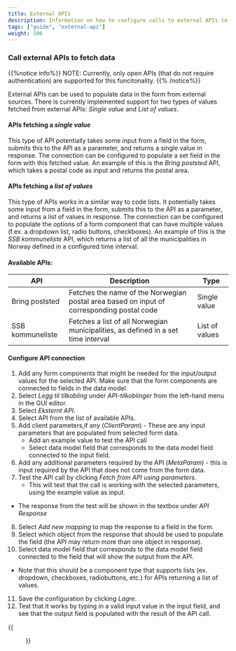 ```yaml
---
title: External APIs
description: Information on how to configure calls to external APIs to fetch data
tags: ["guide", "external-api"]
weight: 106
---
```


### Call external APIs to fetch data
{{%notice info%}}
NOTE: Currently, only open APIs (that do not require authentication) are supported for this funcitonality.
{{% /notice%}}

External APIs can be used to populate data in the form from external sources. There is currently implemented support for two types of values fetched from external APIs: _Single value_ and _List of values_. 

#### APIs fetching a _single value_
This type of API potentially takes some input from a field in the form, submits this to the API as a parameter, and returns a single value in response. The connection can be configured to populate a set field in the form with this fetched value. An example of this is the _Bring poststed_ API, which takes a postal code as input and returns the postal area. 

#### APIs fetching a _list of values_
This type of APIs works in a similar way to code lists. It potentially takes some input from a field in the form, submits this to the API as a parameter, and returns a list of values in response. The connection can be configured to populate the options of a form component that can have multiple values (f.ex. a dropdown list, radio buttons, checkboxes). An example of this is the _SSB kommuneliste_ API, which returns a list of all the municipalities in Norway defined in a configured time interval. 

#### Available APIs:
| API  | Description | Type |
| ---- | ----------- | ---- |
| Bring poststed | Fetches the name of the Norwegian postal area based on input of corresponding postal code | Single value |
| SSB kommuneliste | Fetches a list of all Norwegian municipalities, as defined in a set time interval | List of values |

#### Configure API connection
1. Add any form components that might be needed for the input/output values for the selected API. Make sure that the form components are connected to fields in the data model.
2. Select _Legg til tilkobling_ under _API-tilkoblinger_ from the left-hand menu in the GUI editor.
3. Select _Eksternt API_.
4. Select API from the list of available APIs.
5. Add client parameters,if any (_ClientParam_) -  These are any input parameters that are populated from selected form data.
	- Add an example value to test the API call
	- Select data model field that corresponds to the data model field connected to the input field.
6. Add any additional parameters required by the API (_MetaParam_) - this is input required by the API that does not come from the form data.
7. Test the API call by clicking _Fetch from API using parameters_.
	- This will test that the call is working with the selected parameters, using the example value as input.
  - The response from the test will be shown in the textbox under _API Response_
8. Select _Add new mapping_ to map the response to a field in the form.
9. Select which object from the response that should be used to populate the field (the API may return more than one object in response).
10. Select data model field that corresponds to the data model field connected to the field that will show the output from the API.
  - Note that this should be a component type that supports lists (ex. dropdown, checkboxes, radiobuttons, etc.) for APIs returning a list of values.
11. Save the configuration by clicking _Lagre_.
12. Test that it works by typing in a valid input value in the input field, and see that the output field is populated with the result of the API call.

{{<figure src="ui-editor-api-config.png?width=700" title="GUI editor - Configure API connection">}}